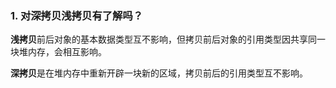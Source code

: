 ### 1. 对深拷贝浅拷贝有了解吗？

**浅拷贝**前后对象的基本数据类型互不影响，但拷贝前后对象的引用类型因共享同一块堆内存，会相互影响。

**深拷贝**是在堆内存中重新开辟一块新的区域，拷贝前后的引用类型互不影响。

